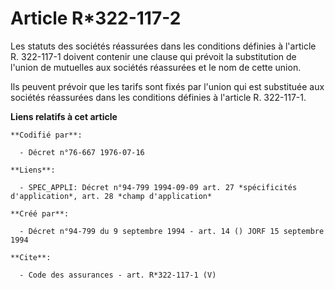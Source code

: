 # Article R*322-117-2

Les statuts des sociétés réassurées dans les conditions définies à l'article R. 322-117-1 doivent contenir une clause qui
prévoit la substitution de l'union de mutuelles aux sociétés réassurées et le nom de cette union. 

Ils peuvent prévoir que les tarifs sont fixés par l'union qui est substituée aux sociétés réassurées dans les conditions
définies à l'article R. 322-117-1.

**Liens relatifs à cet article**

	**Codifié par**:

	  - Décret n°76-667 1976-07-16

	**Liens**:

	  - SPEC_APPLI: Décret n°94-799 1994-09-09 art. 27 *spécificités d'application*, art. 28 *champ d'application*

	**Créé par**:

	  - Décret n°94-799 du 9 septembre 1994 - art. 14 () JORF 15 septembre 1994

	**Cite**:

	  - Code des assurances - art. R*322-117-1 (V)
